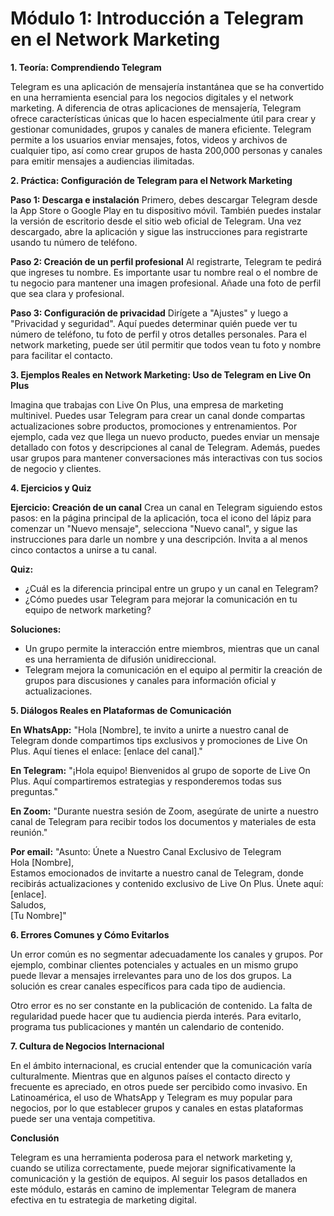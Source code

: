 # **Módulo 1: Introducción a Telegram en el Network Marketing**

**1. Teoría: Comprendiendo Telegram**

Telegram es una aplicación de mensajería instantánea que se ha convertido en una herramienta esencial para los negocios digitales y el network marketing. A diferencia de otras aplicaciones de mensajería, Telegram ofrece características únicas que lo hacen especialmente útil para crear y gestionar comunidades, grupos y canales de manera eficiente. Telegram permite a los usuarios enviar mensajes, fotos, videos y archivos de cualquier tipo, así como crear grupos de hasta 200,000 personas y canales para emitir mensajes a audiencias ilimitadas.

**2. Práctica: Configuración de Telegram para el Network Marketing**

**Paso 1: Descarga e instalación**
Primero, debes descargar Telegram desde la App Store o Google Play en tu dispositivo móvil. También puedes instalar la versión de escritorio desde el sitio web oficial de Telegram. Una vez descargado, abre la aplicación y sigue las instrucciones para registrarte usando tu número de teléfono.

**Paso 2: Creación de un perfil profesional**
Al registrarte, Telegram te pedirá que ingreses tu nombre. Es importante usar tu nombre real o el nombre de tu negocio para mantener una imagen profesional. Añade una foto de perfil que sea clara y profesional.

**Paso 3: Configuración de privacidad**
Dirígete a "Ajustes" y luego a "Privacidad y seguridad". Aquí puedes determinar quién puede ver tu número de teléfono, tu foto de perfil y otros detalles personales. Para el network marketing, puede ser útil permitir que todos vean tu foto y nombre para facilitar el contacto.

**3. Ejemplos Reales en Network Marketing: Uso de Telegram en Live On Plus**

Imagina que trabajas con Live On Plus, una empresa de marketing multinivel. Puedes usar Telegram para crear un canal donde compartas actualizaciones sobre productos, promociones y entrenamientos. Por ejemplo, cada vez que llega un nuevo producto, puedes enviar un mensaje detallado con fotos y descripciones al canal de Telegram. Además, puedes usar grupos para mantener conversaciones más interactivas con tus socios de negocio y clientes.

**4. Ejercicios y Quiz**

**Ejercicio: Creación de un canal**
Crea un canal en Telegram siguiendo estos pasos: en la página principal de la aplicación, toca el icono del lápiz para comenzar un "Nuevo mensaje", selecciona "Nuevo canal", y sigue las instrucciones para darle un nombre y una descripción. Invita a al menos cinco contactos a unirse a tu canal.

**Quiz:**
- ¿Cuál es la diferencia principal entre un grupo y un canal en Telegram?
- ¿Cómo puedes usar Telegram para mejorar la comunicación en tu equipo de network marketing?

**Soluciones:**
- Un grupo permite la interacción entre miembros, mientras que un canal es una herramienta de difusión unidireccional.
- Telegram mejora la comunicación en el equipo al permitir la creación de grupos para discusiones y canales para información oficial y actualizaciones.

**5. Diálogos Reales en Plataformas de Comunicación**

**En WhatsApp:**
"Hola [Nombre], te invito a unirte a nuestro canal de Telegram donde compartimos tips exclusivos y promociones de Live On Plus. Aquí tienes el enlace: [enlace del canal]."

**En Telegram:**
"¡Hola equipo! Bienvenidos al grupo de soporte de Live On Plus. Aquí compartiremos estrategias y responderemos todas sus preguntas."

**En Zoom:**
"Durante nuestra sesión de Zoom, asegúrate de unirte a nuestro canal de Telegram para recibir todos los documentos y materiales de esta reunión."

**Por email:**
"Asunto: Únete a Nuestro Canal Exclusivo de Telegram  
Hola [Nombre],  
Estamos emocionados de invitarte a nuestro canal de Telegram, donde recibirás actualizaciones y contenido exclusivo de Live On Plus. Únete aquí: [enlace].  
Saludos,  
[Tu Nombre]"

**6. Errores Comunes y Cómo Evitarlos**

Un error común es no segmentar adecuadamente los canales y grupos. Por ejemplo, combinar clientes potenciales y actuales en un mismo grupo puede llevar a mensajes irrelevantes para uno de los dos grupos. La solución es crear canales específicos para cada tipo de audiencia.

Otro error es no ser constante en la publicación de contenido. La falta de regularidad puede hacer que tu audiencia pierda interés. Para evitarlo, programa tus publicaciones y mantén un calendario de contenido.

**7. Cultura de Negocios Internacional**

En el ámbito internacional, es crucial entender que la comunicación varía culturalmente. Mientras que en algunos países el contacto directo y frecuente es apreciado, en otros puede ser percibido como invasivo. En Latinoamérica, el uso de WhatsApp y Telegram es muy popular para negocios, por lo que establecer grupos y canales en estas plataformas puede ser una ventaja competitiva.

**Conclusión**

Telegram es una herramienta poderosa para el network marketing y, cuando se utiliza correctamente, puede mejorar significativamente la comunicación y la gestión de equipos. Al seguir los pasos detallados en este módulo, estarás en camino de implementar Telegram de manera efectiva en tu estrategia de marketing digital.